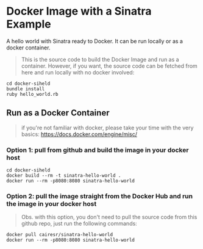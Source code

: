 # Docker Image with a Sinatra Example

A hello world with Sinatra ready to Docker. It can be run locally or as a docker container.

> This is the source code to build the Docker Image and run as a container. However, if you want, the source code can be fetched from here and run locally with no docker involved:

```shell
cd docker-siheld
bundle install
ruby hello_world.rb
```

## Run as a Docker Container

> if you're not familiar with docker, please take your time with the very basics: https://docs.docker.com/engine/misc/ 

### Option 1: pull from github and build the image in your docker host
```shell
cd docker-siheld
docker build --rm -t sinatra-hello-world .
docker run --rm -p8080:8080 sinatra-hello-world
```

### Option 2: pull the image straight from the Docker Hub and run the image in your docker host

> Obs. with this option, you don't need to pull the source code from this github repo, just run the following commands:

```shell
docker pull cairesr/sinatra-hello-world
docker run --rm -p8080:8080 sinatra-hello-world
```